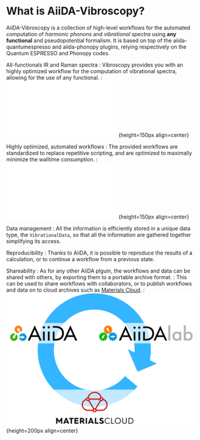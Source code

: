 # What is AiiDA-Vibroscopy?

AiiDA-Vibroscopy is a collection of high-level workflows for the automated computation of *harmonic phonons* and *vibrational spectra* using **any functional** and pseudopotential formalism. It is based on top of the aiida-quantumespresso and aiida-phonopy plugins, relying respectively on the Quantum ESPRESSO and Phonopy codes.

All-functionals IR and Raman spectra
: Vibroscopy provides you with an highly optimized workflow for the computation of vibrational spectra, allowing for the use of any functional.
: ![All-functional spectra](_static/3_spectra_functionals_comparison.pdf){height=150px align=center}

Highly optimized, automated workflows
: The provided workflows are standardized to replace repetitive scripting, and are optimized to maximally minimize the walltime consumption.
: ![Workflows](_static/2_workflow_scheme.pdf){height=150px align=center}

Data management
: All the information is efficiently stored in a unique data type, the `VibrationalData`, so that all the information are gathered together simplifying its access.

Reproducibility
: Thanks to AiiDA, it is possible to reproduce the results of a calculation, or to continue a workflow from a previous state.

Shareability
: As for any other AiiDA plguin, the workflows and data can be shared with others, by exporting them to a portable archive format.
: This can be used to share workflows with collaborators, or to publish workflows and data on to cloud archives such as [Materials Cloud](https://www.materialscloud.org/).
: ![Materials Cloud](_static/mat_cloud_circle.png){height=200px align=center}
